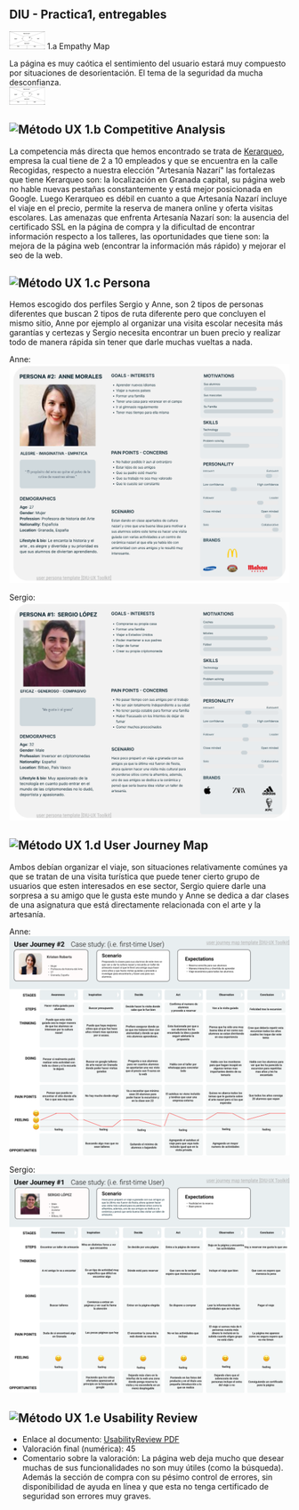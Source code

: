 ## DIU - Practica1, entregables 

![Método UX](../img/empathyMap.png) 1.a Empathy Map

La página es muy caótica el sentimiento del usuario estará muy compuesto por situaciones de desorientación. El tema de la seguridad da mucha desconfianza.  
![Método UX](img/Empathymap.png)

![Método UX](../img/Competitive.png) 1.b Competitive Analysis
-----

La competencia más directa que hemos encontrado se trata de [Kerarqueo](https://www.kerarqueo.com/), empresa la cual tiene de 2 a 10 empleados y que se encuentra en la calle Recogidas, respecto a nuestra elección "Artesanía Nazarí" las fortalezas que tiene Kerarqueo son: la localización en Granada capital, su página web no hable nuevas pestañas constantemente y está mejor posicionada en Google. Luego Kerarqueo es débil en cuanto a que Artesanía Nazarí incluye el viaje en el precio, permite la reserva de manera online y oferta visitas escolares. Las amenazas que enfrenta Artesanía Nazarí son: la ausencia del certificado SSL en la página de compra y la dificultad de encontrar información respecto a los talleres, las oportunidades que tiene son: la mejora de la página web (encontrar la información más rápido) y mejorar el seo de la web.

![Método UX](../img/Persona.png) 1.c Persona
-----

Hemos escogido dos perfiles Sergio y Anne, son 2 tipos de personas diferentes que buscan 2 tipos de ruta diferente pero que concluyen el mismo sitio, Anne por ejemplo al organizar una visita escolar necesita más garantías y certezas y Sergio necesita encontrar un buen precio y realizar todo de manera rápida sin tener que darle muchas vueltas a nada.

Anne:
![Método UX](img/Anne.png)

Sergio:
![Método UX](img/Sergio.png)

![Método UX](../img/JourneyMap.png) 1.d User Journey Map
----


Ambos debían organizar el viaje, son situaciones relativamente comúnes ya que se tratan de una visita turística que puede tener cierto grupo de usuarios que esten interesados en ese sector, Sergio quiere darle una sorpresa a su amigo que le gusta este mundo y Anne se dedica a dar clases de una asignatura que está directamente relacionada con el arte y la artesanía.

Anne:
![Método UX](img/AnneJourney.png)

Sergio:
![Método UX](img/SergioJourney.png)

![Método UX](../img/usabilityReview.png) 1.e Usability Review
----
- Enlace al documento: [UsabilityReview PDF](Documentation/UsabilityReview.pdf)
- Valoración final (numérica): 45
- Comentario sobre la valoración:  La página web deja mucho que desear muchas de sus funcionalidades no son muy útiles (como la búsqueda). Además la sección de compra con su pésimo control de errores, sin disponibilidad de ayuda en línea y que esta no tenga certificado de seguridad son errores muy graves.

